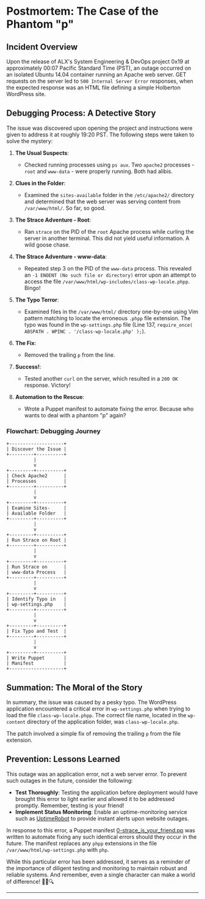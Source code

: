 # Postmortem: The Case of the Phantom "p"

## Incident Overview
Upon the release of ALX's System Engineering & DevOps project 0x19 at approximately 00:07 Pacific Standard Time (PST), an outage occurred on an isolated Ubuntu 14.04 container running an Apache web server. GET requests on the server led to `500 Internal Server Error` responses, when the expected response was an HTML file defining a simple Holberton WordPress site.

## Debugging Process: A Detective Story

The issue was discovered upon opening the project and instructions were given to address it at roughly 19:20 PST. The following steps were taken to solve the mystery:

1. **The Usual Suspects**:
    - Checked running processes using `ps aux`. Two `apache2` processes - `root` and `www-data` - were properly running. Both had alibis.

2. **Clues in the Folder**:
    - Examined the `sites-available` folder in the `/etc/apache2/` directory and determined that the web server was serving content from `/var/www/html/`. So far, so good.

3. **The Strace Adventure - Root**:
    - Ran `strace` on the PID of the `root` Apache process while curling the server in another terminal. This did not yield useful information. A wild goose chase.

4. **The Strace Adventure - www-data**:
    - Repeated step 3 on the PID of the `www-data` process. This revealed an `-1 ENOENT (No such file or directory)` error upon an attempt to access the file `/var/www/html/wp-includes/class-wp-locale.phpp`. Bingo!

5. **The Typo Terror**:
    - Examined files in the `/var/www/html/` directory one-by-one using Vim pattern matching to locate the erroneous `.phpp` file extension. The typo was found in the `wp-settings.php` file (Line 137, `require_once( ABSPATH . WPINC . '/class-wp-locale.php' );`).

6. **The Fix**:
    - Removed the trailing `p` from the line.

7. **Success!**:
    - Tested another `curl` on the server, which resulted in a `200 OK` response. Victory!

8. **Automation to the Rescue**:
    - Wrote a Puppet manifest to automate fixing the error. Because who wants to deal with a phantom "p" again?

### Flowchart: Debugging Journey
```plaintext
+--------------------+
| Discover the Issue |
+---------+----------+
          |
          v
+---------+----------+
| Check Apache2      |
| Processes          |
+---------+----------+
          |
          v
+---------+----------+
| Examine Sites-     |
| Available Folder   |
+---------+----------+
          |
          v
+---------+----------+
| Run Strace on Root |
+---------+----------+
          |
          v
+---------+----------+
| Run Strace on      |
| www-data Process   |
+---------+----------+
          |
          v
+---------+----------+
| Identify Typo in   |
| wp-settings.php    |
+---------+----------+
          |
          v
+---------+----------+
| Fix Typo and Test  |
+---------+----------+
          |
          v
+---------+----------+
| Write Puppet       |
| Manifest           |
+--------------------+
```

## Summation: The Moral of the Story

In summary, the issue was caused by a pesky typo. The WordPress application encountered a critical error in `wp-settings.php` when trying to load the file `class-wp-locale.phpp`. The correct file name, located in the `wp-content` directory of the application folder, was `class-wp-locale.php`.

The patch involved a simple fix of removing the trailing `p` from the file extension.

## Prevention: Lessons Learned

This outage was an application error, not a web server error. To prevent such outages in the future, consider the following:

* **Test Thoroughly**: Testing the application before deployment would have brought this error to light earlier and allowed it to be addressed promptly. Remember, testing is your friend!
* **Implement Status Monitoring**: Enable an uptime-monitoring service such as [UptimeRobot](https://uptimerobot.com/) to provide instant alerts upon website outages.

In response to this error, a Puppet manifest [0-strace_is_your_friend.pp](https://github.com/bdbaraban/holberton-system_engineering-devops/blob/master/0x17-web_stack_debugging_3/0-strace_is_your_friend.pp) was written to automate fixing any such identical errors should they occur in the future. The manifest replaces any `phpp` extensions in the file `/var/www/html/wp-settings.php` with `php`.

While this particular error has been addressed, it serves as a reminder of the importance of diligent testing and monitoring to maintain robust and reliable systems. And remember, even a single character can make a world of difference! 🕵️‍♂️🔍

---
